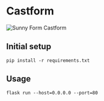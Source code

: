 # Castform
![Sunny Form Castform](https://archives.bulbagarden.net/media/upload/a/a6/Pokedex_Image_Castform-Sunny_SM.png)

## Initial setup
```
pip install -r requirements.txt
```

## Usage
```
flask run --host=0.0.0.0 --port=80
```
